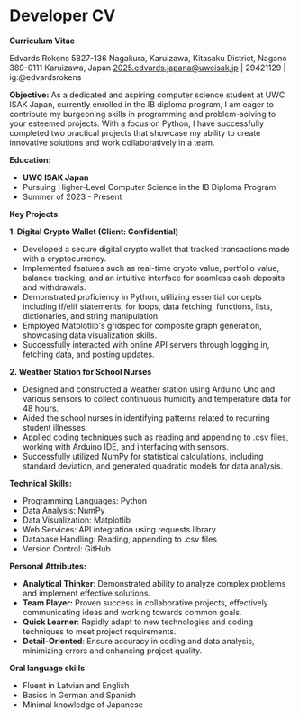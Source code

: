 # Developer CV

**Curriculum Vitae**

Edvards Rokens
5827-136 Nagakura, Karuizawa, Kitasaku District, Nagano 389-0111
Karuizawa, Japan
2025.edvards.japana@uwcisak.jp | 29421129 | ig:@edvardsrokens

**Objective:**
As a dedicated and aspiring computer science student at UWC ISAK Japan, currently enrolled in the IB diploma program, I am eager to contribute my burgeoning skills in programming and problem-solving to your esteemed projects. With a focus on Python, I have successfully completed two practical projects that showcase my ability to create innovative solutions and work collaboratively in a team.

**Education:**

+ **UWC ISAK Japan**
+ Pursuing Higher-Level Computer Science in the IB Diploma Program
+ Summer of 2023 - Present


**Key Projects:**

**1. Digital Crypto Wallet (Client: Confidential)**

+ Developed a secure digital crypto wallet that tracked transactions made with a cryptocurrency.
+ Implemented features such as real-time crypto value, portfolio value, balance tracking, and an intuitive interface for seamless cash deposits and withdrawals.
+ Demonstrated proficiency in Python, utilizing essential concepts including if/elif statements, for loops, data fetching, functions, lists, dictionaries, and string manipulation.
+ Employed Matplotlib's gridspec for composite graph generation, showcasing data visualization skills.
+ Successfully interacted with online API servers through logging in, fetching data, and posting updates.


**2. Weather Station for School Nurses**

+ Designed and constructed a weather station using Arduino Uno and various sensors to collect continuous humidity and temperature data for 48 hours.
+ Aided the school nurses in identifying patterns related to recurring student illnesses.
+ Applied coding techniques such as reading and appending to .csv files, working with Arduino IDE, and interfacing with sensors.
+ Successfully utilized NumPy for statistical calculations, including standard deviation, and generated quadratic models for data analysis.

  
**Technical Skills:**

+ Programming Languages: Python
+ Data Analysis: NumPy
+ Data Visualization: Matplotlib
+ Web Services: API integration using requests library
+ Database Handling: Reading, appending to .csv files
+ Version Control: GitHub
  
**Personal Attributes:**

+ **Analytical Thinker**: Demonstrated ability to analyze complex problems and implement effective solutions.
+ **Team Player:** Proven success in collaborative projects, effectively communicating ideas and working towards common goals.
+ **Quick Learner**: Rapidly adapt to new technologies and coding techniques to meet project requirements.
+ **Detail-Oriented**: Ensure accuracy in coding and data analysis, minimizing errors and enhancing project quality.

**Oral language skills**

+ Fluent in Latvian and English
+ Basics in German and Spanish
+ Minimal knowledge of Japanese
